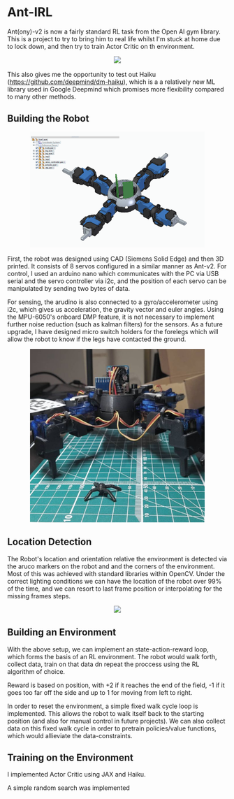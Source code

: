 # Ant-IRL

Ant(ony)-v2 is now a fairly standard RL task from the Open AI gym library. This is a project to try to bring him to real life whilst I'm stuck at home due to lock down, and then try to train Actor Critic on th environment.

<p align="center">
  <a href="url"><img src="https://github.com/charliexchen/Ant-IRL/blob/main/Parts/env_walk.gif" align="centre" width="400" ></a>
  </p>

This also gives me the opportunity to test out Haiku (https://github.com/deepmind/dm-haiku), which is a a relatively new ML library used in Google Deepmind which promises more flexibility compared to many other methods.

## Building the Robot
  <p align="center">
    <img src="https://github.com/charliexchen/Ant-IRL/blob/main/Parts/ant.png" width="400">
  </p>

First, the robot was designed using CAD (Siemens Solid Edge) and then 3D printed. It consists of 8 servos configured in a similar manner as Ant-v2. For control, I used an arduino nano which communicates with the PC via USB serial and the servo controller via i2c, and the position of each servo can be manipulated by sending two bytes of data.

For sensing, the arudino is also connected to a gyro/accelerometer using i2c, which gives us acceleration, the gravity vector and euler angles. Using the MPU-6050's onboard DMP feature, it is not necessary to implement further noise reduction (such as kalman filters) for the sensors. As a future upgrade, I have designed micro switch holders for the forelegs which will allow the robot to know if the legs have contacted the ground.
<p align="center">
  <a href="url"><img src="https://github.com/charliexchen/Ant-IRL/blob/main/Parts/ant_irl.png" align="centre" width="400" ></a>
  </p>

## Location Detection

The Robot's location and orientation relative the environment is detected via the aruco markers on the robot and and the corners of the environment. Most of this was achieved with standard libraries within OpenCV. Under the correct lighting conditions we can have the location of the robot over 99% of the time, and we can resort to last frame position or interpolating for the missing frames steps.
<p align="center">
  <a href="url"><img src="https://github.com/charliexchen/Ant-IRL/blob/main/Parts/walk.gif" align="centre" width="400" ></a>
  </p>

## Building an Environment

With the above setup, we can implement an state-action-reward loop, which forms the basis of an RL environment. The robot would walk forth, collect data, train on that data dn repeat the proccess using the RL algorithm of choice. 

Reward is based on position, with +2 if it reaches the end of the field, -1 if it goes too far off the side and up to 1 for moving from left to right.

In order to reset the environment, a simple fixed walk cycle loop is implemented. This allows the robot to walk itself back to the starting position (and also for manual control in future projects). We can also collect data on this fixed walk cycle in order to pretrain policies/value functions, which would allieviate the data-constraints.

## Training on the Environment

I implemented Actor Critic using JAX and Haiku. 

A simple random search was implemented

